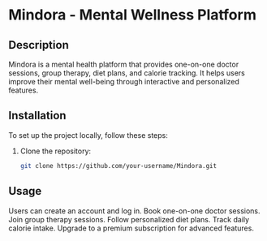 # Mindora - Mental Wellness Platform

## Description
Mindora is a mental health platform that provides one-on-one doctor sessions, group therapy, diet plans, and calorie tracking. It helps users improve their mental well-being through interactive and personalized features.

## Installation
To set up the project locally, follow these steps:
1. Clone the repository:
   ```bash
   git clone https://github.com/your-username/Mindora.git

## Usage
Users can create an account and log in.
Book one-on-one doctor sessions.
Join group therapy sessions.
Follow personalized diet plans.
Track daily calorie intake.
Upgrade to a premium subscription for advanced features.
